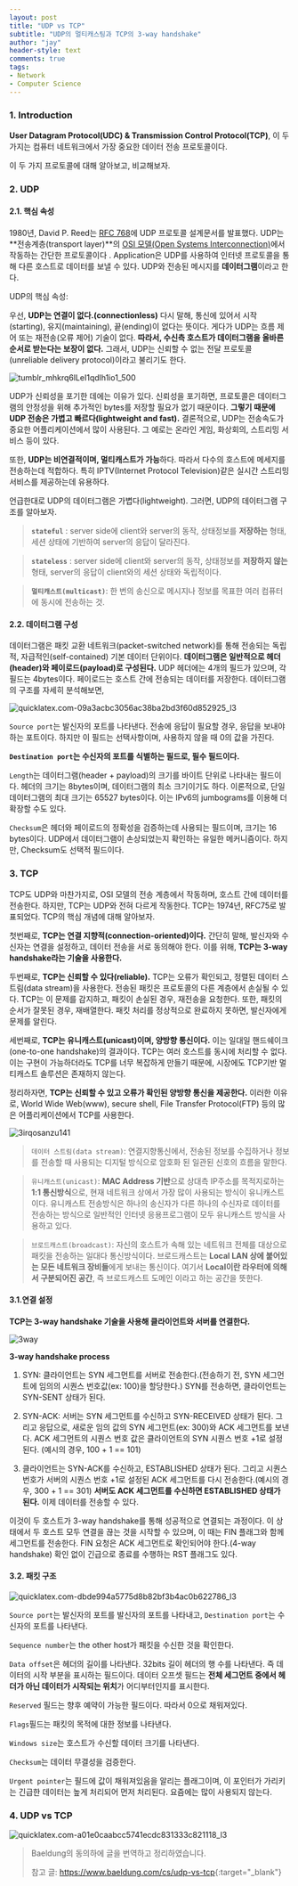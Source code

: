 ```yaml
---
layout: post
title: "UDP vs TCP"
subtitle: "UDP의 멀티캐스팅과 TCP의 3-way handshake"
author: "jay"
header-style: text
comments: true
tags:
- Network  
- Computer Science
---
```


### 1. Introduction

**User Datagram Protocol(UDC) & Transmission Control Protocol(TCP)**, 이 두 가지는 컴퓨터 네트워크에서 가장 중요한 데이터 전송 프로토콜이다. 

이 두 가지 프로토콜에 대해 알아보고, 비교해보자.

### 2. UDP

#### 2.1. 핵심 속성

1980년, David P. Reed는 [RFC 768](https://tools.ietf.org/html/rfc768)에 UDP 프로토콜 설계문서를 발표했다. UDP는 **전송계층(transport layer)**의 [OSI 모델(Open Systems Interconnection)](https://www.baeldung.com/cs/osi-model)에서 작동하는 간단한 프로토콜이다 . Application은 UDP를 사용하여 인터넷 프로토콜을 통해 다른 호스트로 데이터를 보낼 수 있다. UDP와 전송된 메시지를 **데이터그램**이라고 한다.

UDP의 핵심 속성:

우선, **UDP는 연결이 없다.(connectionless)** 다시 말해, 통신에 있어서 시작(starting), 유지(maintaining), 끝(ending)이 없다는 뜻이다. 게다가 UDP는 흐름 제어 또는 재전송(오류 제어) 기술이 없다. **따라서, 수신측 호스트가 데이터그램을 올바른 순서로 받는다는 보장이 없다.** 그래서, UDP는 신뢰할 수 없는 전달 프로토콜(unreliable delivery protocol)이라고 불리기도 한다.

![tumblr_mhkrq6lLeI1qdlh1io1_500](\img\in-post\tumblr_mhkrq6lLeI1qdlh1io1_500.gif)

UDP가 신뢰성을 포기한 데에는 이유가 있다. 신뢰성을 포기하면, 프로토콜은 데이터그램의 안정성을 위해 추가적인 bytes를 저장할 필요가 없기 때문이다. **그렇기 때문에 UDP 전송은 가볍고 빠르다(lightweight and fast).** 결론적으로, UDP는 전송속도가 중요한 어플리케이션에서 많이 사용된다. 그 예로는 온라인 게임, 화상회의, 스트리밍 서비스 등이 있다.

또한, **UDP는 비연결적이며, 멀티캐스트가 가능**하다. 따라서 다수의 호스트에 메세지를 전송하는데 적합하다. 특히 IPTV(Internet Protocol Television)같은 실시간 스트리밍 서비스를 제공하는데 유용하다. 

언급한대로 UDP의 데이터그램은 가볍다(lightweight). 그러면, UDP의 데이터그램 구조를 알아보자.

> **`stateful`** : server side에 client와 server의 동작, 상태정보를 **저장하는** 형태, 세션 상태에 기반하여 server의 응답이 달라진다.

> **`stateless`** : server side에 client와 server의 동작, 상태정보를 **저장하지 않는** 형태, server의 응답이 client와의 세션 상태와 독립적이다.

> **`멀티캐스트(multicast)`**: 한 번의 송신으로 메시지나 정보를 목표한 여러 컴퓨터에 동시에 전송하는 것.

#### 2.2. 데이터그램 구성

데이터그램은 패킷 교환 네트워크(packet-switched network)를 통해 전송되는 독립적, 자급적인(self-contained) 기본 데이터 단위이다. **데이터그램은 일반적으로 헤더(header)와 페이로드(payload)로 구성된다.** UDP 헤더에는 4개의 필드가 있으며, 각 필드는 4bytes이다. 페이로드는 호스트 간에 전송되는 데이터를 저장한다. 데이터그램의 구조를 자세히 분석해보면,

![quicklatex.com-09a3acbc3056ac38ba2bd3f60d852925_l3](\img\in-post\quicklatex.com-09a3acbc3056ac38ba2bd3f60d852925_l3.svg)

`Source port`는 발신자의 포트를 나타낸다. 전송에 응답이 필요할 경우, 응답을 보내야하는 포트이다. 하지만 이 필드는 선택사항이며, 사용하지 않을 때 0의 값을 가진다.

**`Destination port`는 수신자의 포트를 식별하는 필드로, 필수 필드이다.**

`Length`는 데이터그램(header + payload)의 크기를 바이트 단위로 나타내는 필드이다. 헤더의 크기는 8bytes이며, 데이터그램의 최소 크기이기도 하다. 이론적으로, 단일 데이터그램의 최대 크기는 65527 bytes이다. 이는 IPv6의 jumbograms를 이용해 더 확장할 수도 있다.

`Checksum`은 헤더와 페이로드의 정확성을 검증하는데 사용되는 필드이며, 크기는 16 bytes이다. UDP에서 데이터그램이 손상되었는지 확인하는 유일한 메커니즘이다. 하지만, Checksum도 선택적 필드이다.

### 3. TCP

TCP도 UDP와 마찬가지로, OSI 모델의 전송 계층에서 작동하며, 호스트 간에 데이터를 전송한다. 하지만, TCP는 UDP와 전혀 다르게 작동한다. TCP는 1974년, RFC75로 발표되었다. TCP의 핵심 개념에 대해 알아보자.

첫번째로, **TCP는 연결 지향적(connection-oriented)이다.** 간단히 말해, 발신자와 수신자는 연결을 설정하고, 데이터 전송을 서로 동의해야 한다. 이를 위해, **TCP는 3-way handshake라는 기술을 사용한다.**

두번째로, **TCP는 신뢰할 수 있다(reliable).** TCP는 오류가 확인되고, 정렬된 데이터 스트림(data stream)을 사용한다. 전송된 패킷은 프로토콜의 다른 계층에서 손실될 수 있다.  TCP는 이 문제를 감지하고, 패킷이 손실된 경우, 재전송을 요청한다. 또한, 패킷의 순서가 잘못된 경우, 재배열한다. 패킷 처리를 정상적으로 완료하지 못하면, 발신자에게 문제를 알린다.

세번째로, **TCP는 유니캐스트(unicast)이며, 양방향 통신이다.** 이는 일대일 핸드쉐이크(one-to-one handshake)의 결과이다. TCP는 여러 호스트를 동시에 처리할 수 없다. 이는 구현이 가능하더라도 TCP를 너무 복잡하게 만들기 때문에, 시장에도 TCP기반 멀티캐스트 솔루션은 존재하지 않는다.

정리하자면, **TCP는 신뢰할 수 있고 오류가 확인된 양방향 통신을 제공한다.** 이러한 이유로, World Wide Web(www), secure shell, File Transfer Protocol(FTP) 등의 많은 어플리케이션에서 TCP를 사용한다.

![3irqosanzu141](\img\in-post\3irqosanzu141.jpg)

> `데이터 스트림(data stream)`: 연결지향통신에서, 전송된 정보를 수집하거나 정보를 전송할 때 사용되는 디지털 방식으로 암호화 된 일관된 신호의 흐름을 말한다.

> `유니캐스트(unicast)`: **MAC Address 기반**으로 상대측 IP주소를 목적지로하는 **1:1 통신방식**으로, 현재 네트워크 상에서 가장 많이 사용되는 방식이 유니캐스트 이다. 유니캐스트 전송방식은 하나의 송신자가 다른 하나의 수신자로 데이터를 전송하는 방식으로 일반적인 인터넷 응용프로그램이 모두 유니캐스트 방식을 사용하고 있다.

> `브로드캐스트(broadcast)`: 자신의 호스트가 속해 있는 네트워크 전체를 대상으로 패킷을 전송하는 일대다 통신방식이다. 브로드캐스트는 **Local LAN 상에 붙어있는 모든 네트워크 장비들**에게 보내는 통신이다. 여기서 **Local이란 라우터에 의해서 구분되어진 공간**, 즉 브로드캐스트 도메인 이라고 하는 공간을 뜻한다.

#### 3.1.연결 설정

**TCP는 3-way handshake 기술을 사용해 클라이언트와 서버를 연결한다.**

 ![3way](\img\in-post\3way.svg)

**3-way handshake process**

1. SYN: 클라이언트는 SYN 세그먼트를 서버로 전송한다.(전송하기 전, SYN 세그먼트에 임의의 시퀀스 번호값(ex: 100)을 할당한다.) SYN를 전송하면, 클라이언트는 SYN-SENT 상태가 된다.

2. SYN-ACK: 서버는 SYN 세그먼트를 수신하고 SYN-RECEIVED 상태가 된다. 그리고 응답으로, 새로운 임의 값의 SYN 세그먼트(ex: 300)와 ACK 세그먼트를 보낸다. ACK 세그먼트의 시퀀스 번호 값은 클라이언트의 SYN 시퀀스 번호 +1로 설정된다. (예시의 경우, 100 + 1 == 101)

3. 클라이언트는 SYN-ACK를 수신하고, ESTABLISHED 상태가 된다.  그리고 시퀀스 번호가 서버의 시퀀스 번호 +1로 설정된 ACK 세그먼트를 다시 전송한다.(예시의 경우, 300 + 1 == 301) **서버도 ACK 세그먼트를 수신하면 ESTABLISHED 상태가 된다.** 이제 데이터를 전송할 수 있다.

이것이 두 호스트가 3-way handshake를 통해 성공적으로 연결되는 과정이다. 이 상태에서 두 호스트 모두 연결을 끊는 것을 시작할 수 있으며, 이 때는 FIN 플래그와 함께 세그먼트를 전송한다. FIN 요청은 ACK 세그먼트로 확인되어야 한다.(4-way handshake) 확인 없이 긴급으로 종료를 수행하는 RST 플래그도 있다.

#### 3.2. 패킷 구조

![quicklatex.com-dbde994a5775d8b82bf3b4ac0b622786_l3](\img\in-post\quicklatex.com-dbde994a5775d8b82bf3b4ac0b622786_l3.svg)

`Source port`는 발신자의 포트를 발신자의 포트를 나타내고, `Destination port`는 수신자의 포트를 나타낸다. 

`Sequence number`는 the other host가 패킷을 수신한 것을 확인한다.

`Data offset`은 헤더의 길이를 나타낸다. 32bits 길이 헤더의 행 수를 나타낸다. 즉 데이터의 시작 부분을 표시하는 필드이다. 데이터 오프셋 필드는 **전체 세그먼트 중에서 헤더가 아닌 데이터가 시작되는 위치**가 어디부터인지를 표시한다.

`Reserved` 필드는 향후 예약이 가능한 필드이다. 따라서 0으로 채워져있다. 

`Flags`필드는 패킷의 목적에 대한 정보를 나타낸다.

`Windows size`는 호스트가 수신할 데이터 크기를 나타낸다.

`Checksum`는 데이터 무결성을 검증한다.

`Urgent pointer`는 필드에 값이 채워져있음을 알리는 플래그이며, 이 포인터가 가리키는 긴급한 데이터는 높게 처리되어 먼저 처리된다. 요즘에는 많이 사용되지 않는다.

### 4. UDP vs TCP

![quicklatex.com-a01e0caabcc5741ecdc831333c821118_l3](\img\in-post\quicklatex.com-a01e0caabcc5741ecdc831333c821118_l3.svg)



> Baeldung의 동의하에 글을 번역하고 정리하였습니다.
>
> 참고 글: <https://www.baeldung.com/cs/udp-vs-tcp>{:target="_blank"}